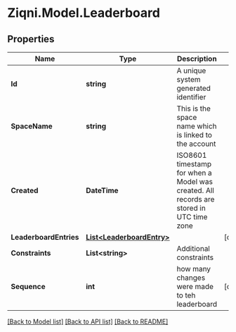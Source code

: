 
# Ziqni.Model.Leaderboard

## Properties

Name | Type | Description | Notes
------------ | ------------- | ------------- | -------------
**Id** | **string** | A unique system generated identifier | 
**SpaceName** | **string** | This is the space name which is linked to the account | 
**Created** | **DateTime** | ISO8601 timestamp for when a Model was created. All records are stored in UTC time zone | 
**LeaderboardEntries** | [**List&lt;LeaderboardEntry&gt;**](LeaderboardEntry.md) |  | [optional] 
**Constraints** | **List&lt;string&gt;** | Additional constraints | 
**Sequence** | **int** | how many changes were made to teh leaderboard | [optional] 

[[Back to Model list]](../README.md#documentation-for-models)
[[Back to API list]](../README.md#documentation-for-api-endpoints)
[[Back to README]](../README.md)

